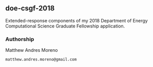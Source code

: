 ## doe-csgf-2018

Extended-response components of my 2018 Department of Energy Computational Science Graduate Fellowship application.

### Authorship

Matthew Andres Moreno

`matthew.andres.moreno@gmail.com`
